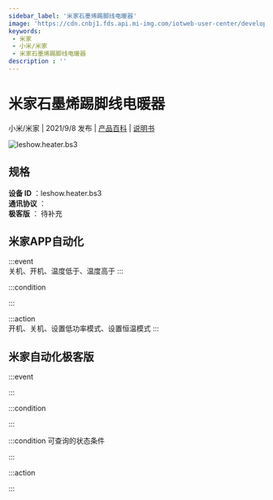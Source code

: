 ```yaml
---
sidebar_label: '米家石墨烯踢脚线电暖器'
image: 'https://cdn.cnbj1.fds.api.mi-img.com/iotweb-user-center/developer_1679069629777BYA0Ugc6.png?GalaxyAccessKeyId=AKVGLQWBOVIRQ3XLEW&Expires=9223372036854775807&Signature=Dq5wthJPL9RF5xrtaylvg+ssrYU='
keywords: 
 - 米家
 - 小米/米家
 - 米家石墨烯踢脚线电暖器
description : ''
---
```

# 米家石墨烯踢脚线电暖器

小米/米家 | 2021/9/8 发布 | [产品百科](https://home.mi.com/webapp/content/baike/product/index.html?model=leshow.heater.bs3/) | [说明书](https://home.mi.com/views/introduction.html?model=leshow.heater.bs3&region=cn)

![leshow.heater.bs3](https://cdn.cnbj1.fds.api.mi-img.com/iotweb-user-center/developer_1679069629777BYA0Ugc6.png?GalaxyAccessKeyId=AKVGLQWBOVIRQ3XLEW&Expires=9223372036854775807&Signature=Dq5wthJPL9RF5xrtaylvg+ssrYU=)

## 规格  
> 
**设备 ID** ：leshow.heater.bs3  
**通讯协议** ：  
**极客版**  ： 待补充 


## 米家APP自动化  

:::event  
关机、开机、温度低于、温度高于
:::

:::condition  

:::

:::action   
开机、关机、设置低功率模式、设置恒温模式
:::

## 米家自动化极客版  

:::event  

:::

:::condition  

:::

:::condition 可查询的状态条件  

:::

:::action  

:::

        
